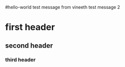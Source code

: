 #hello-world
test message from vineeth
test message 2 
# first header
## second header
### third header
